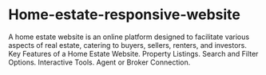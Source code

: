 # Home-estate-responsive-website
A home estate website is an online platform designed to facilitate various aspects of real estate, catering to buyers, sellers, renters, and investors.
Key Features of a Home Estate Website.
Property Listings.
Search and Filter Options.
Interactive Tools.
Agent or Broker Connection.
